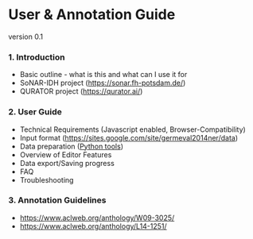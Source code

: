 # User & Annotation Guide
version 0.1

### 1. Introduction
* Basic outline - what is this and what can I use it for
* SoNAR-IDH project (https://sonar.fh-potsdam.de/)
* QURATOR project (https://qurator.ai/)

### 2. User Guide
* Technical Requirements (Javascript enabled, Browser-Compatibility)
* Input format (https://sites.google.com/site/germeval2014ner/data)
* Data preparation ([Python tools](https://github.com/cneud/ner.edith/tree/master/tools))
* Overview of Editor Features
* Data export/Saving progress
* FAQ
* Troubleshooting

### 3. Annotation Guidelines
* https://www.aclweb.org/anthology/W09-3025/
* https://www.aclweb.org/anthology/L14-1251/
